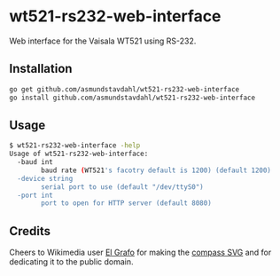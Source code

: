 # wt521-rs232-web-interface
Web interface for the Vaisala WT521 using RS-232.

## Installation
```sh
go get github.com/asmundstavdahl/wt521-rs232-web-interface
go install github.com/asmundstavdahl/wt521-rs232-web-interface
```

## Usage
```sh
$ wt521-rs232-web-interface -help
Usage of wt521-rs232-web-interface:
  -baud int
    	baud rate (WT521's facotry default is 1200) (default 1200)
  -device string
    	serial port to use (default "/dev/ttyS0")
  -port int
    	port to open for HTTP server (default 8080)

```

## Credits
Cheers to Wikimedia user [El Grafo](https://commons.wikimedia.org/wiki/User:El_Grafo) for making the [compass SVG](https://en.wiktionary.org/wiki/File:Compass-icon_bb_NEbE.svg) and for dedicating it to the public domain.
